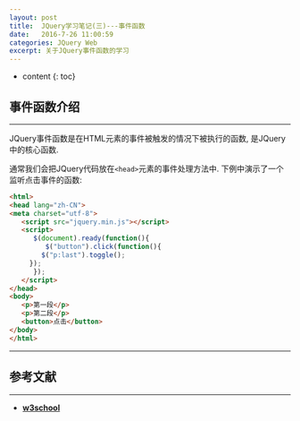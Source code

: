```yaml
---
layout: post
title:  JQuery学习笔记(三)---事件函数
date:   2016-7-26 11:00:59
categories: JQuery Web
excerpt: 关于JQuery事件函数的学习
---
```


* content
{: toc}

## 事件函数介绍

---

JQuery事件函数是在HTML元素的事件被触发的情况下被执行的函数, 是JQuery中的核心函数.

通常我们会把JQuery代码放在`<head>`元素的事件处理方法中. 下例中演示了一个监听点击事件的函数: 

``` html
<html>
<head lang="zh-CN">
<meta charset="utf-8">
   <script src="jquery.min.js"></script>
   <script>
      $(document).ready(function(){
         $("button").click(function(){
	    $("p:last").toggle();
	 });
      });
   </script>
</head>
<body>
   <p>第一段</p>
   <p>第二段</p>
   <button>点击</button>
</body>
</html>
```

---

## 参考文献

---

* **[w3school](http://www.w3school.com.cn/jquery/jquery_events.asp)**
